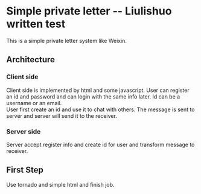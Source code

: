 # Simple private letter -- Liulishuo written test
This is a simple private letter system like Weixin.

## Architecture
### Client side
Client side is implemented by html and some javascript. User can register an id and password and can login with the same info later. Id can be a username or an email.  
User first create an id and use it to chat with others. The message is sent to server and server will send it to the receiver.

### Server side
Server accept register info and create id for user and transform message to receiver.

## First Step
Use tornado and simple html and finish job.
